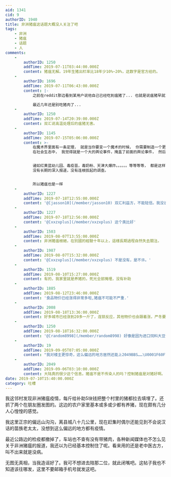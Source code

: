 ```yaml
---
aid: 1341
cid: 9
authorID: 1940
title: 非洲猪瘟这话题大概没人关注了吧
tags:
    - 非洲
    - 猪瘟
    - 话题
    - 人
comments:
    -
        authorID: 1250
        addTime: 2019-07-11T03:44:00.000Z
        content: 猪瘟无解。19年生猪出栏率比18年少10%~20%，这数字是官方给的。
    -
        authorID: 1696
        addTime: 2019-07-11T06:43:00.000Z
        content: |-
            之前在reddit那边看到某用户说他自己已经吃到瘟猪了... 也就是说瘟猪早就流入市场, 然后可能通过厨余二次传染了...

            最近几年还是别吃猪肉了...
    -
        authorID: 1250
        addTime: 2019-07-14T20:39:00.000Z
        content: 双汇说高温处理后的瘟猪无害。
    -
        authorID: 1145
        addTime: 2019-07-15T05:06:00.000Z
        content: >-
            在魔术界里面有一条定理， 就是当你要变一个魔术的时候， 你需要制造一个更大的效果，让观众吸引目光，然后才能使你真正想要变得魔术暗渡陈仓。
            在社会生态中， 我觉得就是一个大的舆论事件，掩盖了前面的舆论事件， 然后就再更大的事件掩盖这个时间。。。周而复始，这就是中国模式。


            诸如红黄蓝幼儿园、毒疫苗，毒奶粉、天津大爆炸。。。。。。等等等等， 都是这样， 然后就没有然后了，
            没有长期的深入报道，没有连根拔起的调查。


            所以猪瘟也是一样
    -
        authorID: 1227
        addTime: 2019-07-18T12:55:00.000Z
        content: '@[jasson10](/member/jasson10) 双汇利益方，不能轻信。我没说不信，是不能轻信。'
    -
        authorID: 1227
        addTime: 2019-07-18T12:56:00.000Z
        content: '@[xxzxplus](/member/xxzxplus) 这个类比好'
    -
        authorID: 1503
        addTime: 2019-08-07T13:55:00.000Z
        content: 非洲猪瘟根絕，在別國的經驗十年以上，這樣長期過程自然失去關注。
    -
        authorID: 1987
        addTime: 2019-08-07T15:32:00.000Z
        content: '@[xxzxplus](/member/xxzxplus) 不是没有，是不许。'
    -
        authorID: 1519
        addTime: 2019-08-10T15:27:00.000Z
        content: 有的，我家里就是养猪的，死光全部掩埋，没有补助
    -
        authorID: 1885
        addTime: 2019-08-12T23:46:00.000Z
        content: '食品物价已经涨得非常多啦,猪瘟不可能不严重.'
    -
        authorID: 2008
        addTime: 2019-08-18T13:36:00.000Z
        content: 好多城市已经涨到20多一斤了，连锁反应，其他物价也会跟着涨，严冬要来了.....
    -
        authorID: 1250
        addTime: 2019-08-18T16:32:00.000Z
        content: '@[random8998](/member/random8998) 好像是因为进口饲料大豆价格上涨，所以肉类价格上涨的'
    -
        authorID: 19
        addTime: 2019-09-05T07:05:00.000Z
        content: "我对楼主更惊奇，这么偏远的地方居然还能上2049BBS……\U0001F60F\U0001F60F\U0001F60F"
    -
        authorID: 2049
        addTime: 2019-09-06T03:10:00.000Z
        content: 大陆真的很少这个信息。猪瘟不是不传染人的吗？控制猪瘟是对猪好啊。
date: 2019-07-10T15:40:00.000Z
category: 吐槽
---
```


我这邻村发现非洲猪瘟疫情，每斤给补助5块钱把整个村里的猪都拉去填埋了。还抓了两个在朋友圈发图的。这边的农户家里基本或多或少都有养猪，现在颇有几分人心惶惶的感觉。

我这里正宗的偏远山沟沟，离县城八十几公里，现在赶集时偶尔还能见到不会说汉话的苗族老太太，没想到这么偏远的地方都有疫情。

最近公路边的检疫都撤掉了，车站也不查有没有带猪肉，各种新闻媒体也不怎么见关于非洲猪瘟的报道，我还以为已经基本控制住了呢。看来用的还是老中医古方，叫不出来就是没病。

无图无真相，当我造谣好了。我可不想进去陪那二位，就此闭嘴吧。这帖子我也不知道该往哪发，这里不要邮箱手机号就发这吧。
